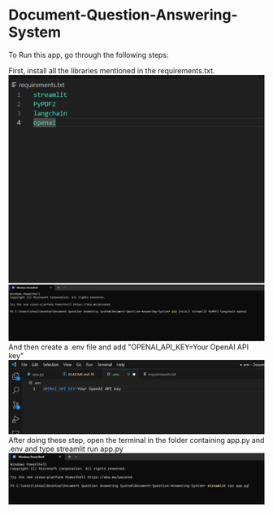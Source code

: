 # Document-Question-Answering-System
To Run this app, go through the following steps:

First, install all the libraries mentioned in the requirements.txt.
![Alt text](<Screenshot (172).png>) ![Alt text](<Screenshot (173).png>)
And then create a .env file and add "OPENAI_API_KEY=Your OpenAI API key"
![Alt text](<Screenshot (174).png>)
After doing these step, open the terminal in the folder containing app.py and .env and type streamlit run app.py
![Alt text](<Screenshot (175).png>)